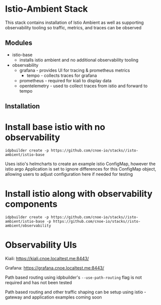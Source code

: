 # Istio-Ambient Stack

This stack contains installation of Istio Ambient as well as supporting observability tooling so traffic, metrics, and traces can be observed


## Modules
- istio-base
  - installs istio ambient and no additional observability tooling
- observability
  - grafana - provides UI for tracing & prometheus metrics
    - tempo - collects traces for grafana
  - prometheus - required for kiali to display data
  - opentelemetry - used to collect traces from istio and forward to tempo

## Installation

# Install base istio with no observability

`idpbuilder create -p https://github.com/cnoe-io/stacks//isto-ambient/istio-base`

Uses istio's helmcharts to create an example istio ConfigMap, however the istio argo Application is set to ignore differences for this ConfigMap object, allowing users to adjust configuration here if needed for testing 

# Install istio along with observability components 

`idpbuilder create -p https://github.com/cnoe-io/stacks//isto-ambient/istio-base -p https://github.com/cnoe-io/stacks//isto-ambient/observability`


# Observability UIs

Kiali: https://kiali.cnoe.localtest.me:8443/

Grafana: https://grafana.cnoe.localtest.me:8443/

Path based routing using idpbuilder's `--use-path-routing` flag is not required and has not been tested

Path based routing and other traffic shaping can be setup using istio - gateway and application examples coming soon